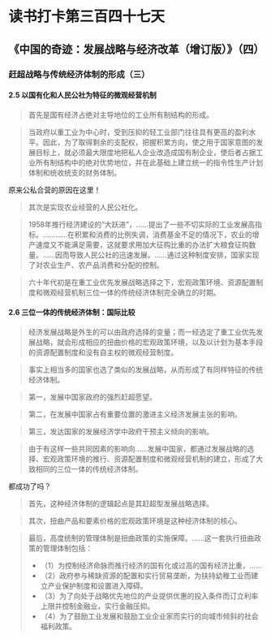 读书打卡第三百四十七天
===
《中国的奇迹：发展战略与经济改革（增订版）》（四）
---

### 赶超战略与传统经济体制的形成（三）

#### 2.5 以国有化和人民公社为特征的微观经营机制

> 首先是国有经济占绝对主导地位的工业所有制结构的形成。

> 当政府以重工业为中心时，受到压抑的轻工业部门往往具有更高的盈利水平。因此，为了取得剩余的支配权，把握积累方向，使之用于国家意图的发展目标上，就必须最大限度地把私人企业改造成国有制企业，使后者占据工业所有制结构中的绝对优势地位，并在此基础上建立统一的指令性生产计划体制和统收统支的财务体制。

原来公私合营的原因在这里！

> 其次是实现农业经营的人民公社化。

> 1958年推行经济建设的“大跃进”，……提出了一些不切实际的工业发展高指标。…………在积累和消费的比例失调，消费基金不足的情况下，农业的增产速度又不能满足需要，这就要求用加大征购比重的办法扩大粮食征购数量。……因而导致人民公社的迅速发展。……通过这种制度安排，国家实现了对农业生产、农产品消费和分配的控制。

> 六十年代初是在重工业优先发展战略选择之下，宏观政策环境、资源配置制度和微观经营机制三位一体的传统经济体制完全确立的时期。

#### 2.6 三位一体的传统经济体制：国际比较

> 经济发展战略是外生的可以由政府选择的变量；而一经选定了重工业优先发展战略，就会形成相应的扭曲价格的宏观政策环境，以及以计划为基本手段的资源配置制度和没有自主权的微观经营制度。

> 事实上相当多的国家也选了类似的发展战略，从而形成了有同样特征的传统经济体制。

> 第一，发展中国家政府的强烈赶超愿望。

> 第二，在发展中国家占有重要位置的激进主义经济发展主张的影响。

> 第三，发达国家的发展经济学中政府干预主义倾向的影响。

> 由于有这样一些共同因素的影响向……发展中国家，都通过发展战略的选择、宏观政策环境的推行、资源配置制度和微观经营机制的建立，形成了大致相同的三位一体的传统经济体制。

都成功了吗？

> 首先，这种经济体制的逻辑起点是其赶超型发展战略选择。

> 其次，扭曲产品和要素价格的宏观政策环境是这种经济体制的核心。

> 最后，高度统制的管理体制是扭曲政策的实施保障。……这一套执行扭曲政策的管理体制包括：
> * （1）为控制经济命脉而推行经济的国有化或过高的国有经济比重，……
> * （2）政府参与稀缺资源的配置和实行贸易垄断，为扶持幼稚工业而建立产业保护制度和设置进入障碍。
> * （3）为了向处于战略优先地位的产业提供优惠的投入条件而订立利率上限并控制金融业，实行金融压抑。
> * （4）为了鼓励工业发展和鼓励工业企业家而实行的向城市倾斜的社会福利政策。